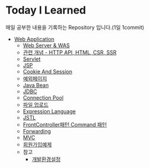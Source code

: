 # Today I Learned

매일 공부한 내용을 기록하는 Repository 입니다.(1일 1commit)

* [Web Application](web/README.md)
  * [Web Server & WAS](web/2020-03-16-webServer.md )
  * [관련 개념 - HTTP API, HTML, CSR, SSR](web/2021-05-23-keyword.md)
  * [Servlet](web/chap02-servlet.md)
  * [JSP](web/chap03-sjp.md)
  * [Cookie And Session](web/chap04-cookieAndSession.md)
  * [예외페이지](web/chap05-errorPage.md)
  * [Java Bean](web/chap06-beanAndDTO.md)
  * [JDBC](web/chap07-jdbc.md )
  * [Connection Pool](web/2020-03-31-connectionPool.md)
  * [파일 업로드](web/chap08-fileUpload.md )
  * [Expression Language](web/chap09-EL.md )
  * [JSTL](web/chap10-jstl.md )
  * [FrontController패턴 Command 패턴](web/chap11-forntController.md )
  * [Forwarding](web/chap12-forwarding.md )
  * [MVC](web/chap13-mvc.md )
  * [회원가입예제](web/example-user.md )
  * 참고
    * [개발환경설정](web/chap01-settings.md)
